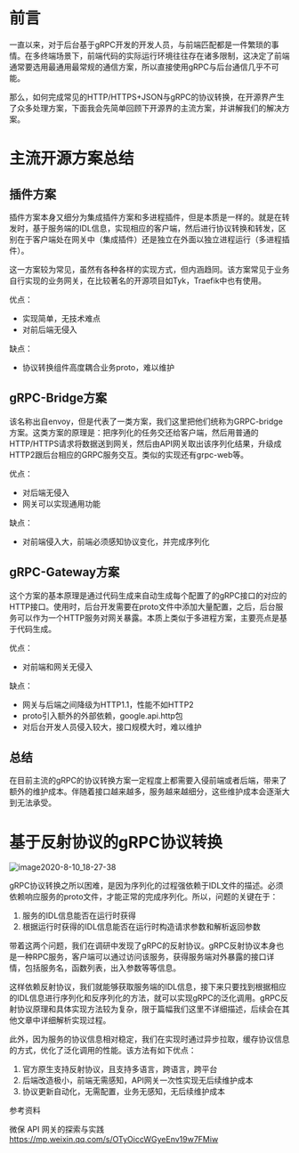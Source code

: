 # 前言

一直以来，对于后台基于gRPC开发的开发人员，与前端匹配都是一件繁琐的事情。在多终端场景下，前端代码的实际运行环境往往存在诸多限制，这决定了前端通常要选用最通用最常规的通信方案，所以直接使用gRPC与后台通信几乎不可能。

那么，如何完成常见的HTTP/HTTPS+JSON与gRPC的协议转换，在开源界产生了众多处理方案，下面我会先简单回顾下开源界的主流方案，并讲解我们的解决方案。

# 主流开源方案总结

## **插件方案**



插件方案本身又细分为集成插件方案和多进程插件，但是本质是一样的。就是在转发时，基于服务端的IDL信息，实现相应的客户端，然后进行协议转换和转发，区别在于客户端处在网关中（集成插件）还是独立在外面以独立进程运行（多进程插件）。

这一方案较为常见，虽然有各种各样的实现方式，但内涵趋同。该方案常见于业务自行实现的业务网关，在比较著名的开源项目如Tyk，Traefik中也有使用。

优点：

- 实现简单，无技术难点
- 对前后端无侵入

缺点：

- 协议转换组件高度耦合业务proto，难以维护

## **gRPC-Bridge方案**



该名称出自envoy，但是代表了一类方案，我们这里把他们统称为GRPC-bridge方案。这类方案的原理是：把序列化的任务交还给客户端，然后用普通的HTTP/HTTPS请求将数据送到网关，然后由API网关取出该序列化结果，升级成HTTP2跟后台相应的GRPC服务交互。类似的实现还有grpc-web等。

优点：

- 对后端无侵入
- 网关可以实现通用功能

缺点：

- 对前端侵入大，前端必须感知协议变化，并完成序列化

## **gRPC-Gateway方案**

这个方案的基本原理是通过代码生成来自动生成每个配置了的gRPC接口的对应的HTTP接口。使用时，后台开发需要在proto文件中添加大量配置，之后，后台服务可以作为一个HTTP服务对网关暴露。本质上类似于多进程方案，主要亮点是基于代码生成。

优点：

- 对前端和网关无侵入

缺点：

- 网关与后端之间降级为HTTP1.1，性能不如HTTP2
- proto引入额外的外部依赖，google.api.http包
- 对后台开发人员侵入较大，接口规模大时，难以维护

## 总结

在目前主流的gRPC的协议转换方案一定程度上都需要入侵前端或者后端，带来了额外的维护成本。伴随着接口越来越多，服务越来越细分，这些维护成本会逐渐大到无法承受。

# 基于反射协议的gRPC协议转换

![image2020-8-10_18-27-38](file://D:/code/note/gitbook-notes-master/images/01%20%E5%BE%AE%E4%BF%9D%20API%20%E7%BD%91%E5%85%B3%E7%9A%84%E6%8E%A2%E7%B4%A2%E4%B8%8E%E5%AE%9E%E8%B7%B5/image2020-8-10_18-27-38.png?lastModify=1608619352)

gRPC协议转换之所以困难，是因为序列化的过程强依赖于IDL文件的描述。必须依赖响应服务的proto文件，才能正常的完成序列化。所以，问题的关键在于：

1. 服务的IDL信息能否在运行时获得
2. 根据运行时获得的IDL信息能否在运行时构造请求参数和解析返回参数

带着这两个问题，我们在调研中发现了gRPC的反射协议。gRPC反射协议本身也是一种RPC服务，客户端可以通过访问该服务，获得服务端对外暴露的接口详情，包括服务名，函数列表，出入参数等等信息。

这样依赖反射协议，我们就能够获取服务端的IDL信息，接下来只要找到根据相应的IDL信息进行序列化和反序列化的方法，就可以实现gRPC的泛化调用。gRPC反射协议原理和具体实现方法较为复杂，限于篇幅我们这里不详细描述，后续会在其他文章中详细解析实现过程。

此外，因为服务的协议信息相对稳定，我们在实现时通过异步拉取，缓存协议信息的方式，优化了泛化调用的性能。该方法有如下优点：

1. 官方原生支持反射协议，且支持多语言，跨语言，跨平台
2. 后端改造极小，前端无需感知，API网关一次性实现无后续维护成本
3. 协议更新自动化，无需配置，业务无感知，无后续维护成本



参考资料 

微保 API 网关的探索与实践 https://mp.weixin.qq.com/s/OTyOiccWGyeEnv19w7FMiw 